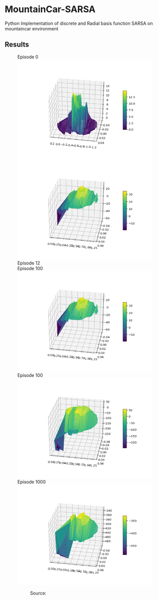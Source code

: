 # MountainCar-SARSA
Python Implementation of discrete and Radial basis function SARSA on mountaincar environment

## Results
<figure>
  <figcaption> Episode 0 </figcaption>
  <img align="left" img src="images/animated_volcano0.gif" width="425"> 
  <img align="right" img src="images/animated_volcano12.gif" width="425" title="Episode 12">
  <figcaption> Episode 12 </figcaption> <figcaption> Episode 100 </figcaption>
  <img src="images/animated_volcano12.gif" width="425" title="Episode 12">
  <figcaption> Episode 100 </figcaption>
  <img src="images/animated_volcano104.gif" width="425" title="Episode 100">
  <figcaption> Episode 1000 </figcaption>
  <img src="images/animated_volcano.gif" width="425" title="Episode 1000">
<figure>
Source: 
